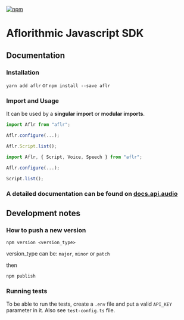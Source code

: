 [![npm](https://img.shields.io/npm/v/aflr?style=for-the-badge)](https://www.npmjs.com/package/aflr)

# Aflorithmic Javascript SDK

## Documentation

### Installation

`yarn add aflr` or `npm install --save aflr`

### Import and Usage

It can be used by a **singular import** or **modular imports**.

```javascript
import Aflr from "aflr";

Aflr.configure(...);

Aflr.Script.list();
```

```javascript
import Aflr, { Script, Voice, Speech } from "aflr";

Aflr.configure(...);

Script.list();
```

### **A detailed documentation can be found on [docs.api.audio](https://docs.api.audio)**

## Development notes

### How to push a new version

`npm version <version_type>`

version_type can be: `major`, `minor` or `patch`

then

`npm publish`

### Running tests

To be able to run the tests, create a `.env` file and put a valid `API_KEY` parameter in it. Also see `test-config.ts` file.
